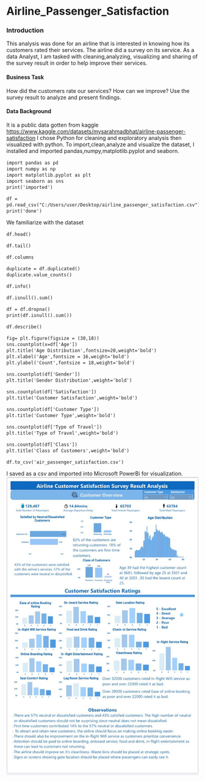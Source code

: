 # Airline_Passenger_Satisfaction
### Introduction
This analysis was done for an airline that is interested in knowing how its customers rated their services. The airline did a survey on its service. As a data Analyst, I am tasked with cleaning,analyzing, visualizing and sharing of the survey result in order to help improve their services.
#### Business Task
How did the customers rate our services? How can we improve? Use the survey result to analyze and present findings.
#### Data Background
It is a public data gotten from kaggle https://www.kaggle.com/datasets/mysarahmadbhat/airline-passenger-satisfaction
I chose Python for cleaning and exploratory analysis then visualized with python. To import,clean,analyze and visualize the dataset, I installed and imported pandas,numpy,matplotlib.pyplot and seaborn.
```python: # import libraries
import pandas as pd
import numpy as np
import matplotlib.pyplot as plt
import seaborn as sns
print('imported')
```


```{py} # import the file
df = pd.read_csv("C:/Users/user/Desktop/airline_passenger_satisfaction.csv")
print('done')
```

We familiarize with the dataset

```{py} # See first 5 rows of the dataset 
df.head()
```

```# See last 5 rows of dataset
df.tail()
```
```# See the columns
df.columns
```
```# Check for duplicates
duplicate = df.duplicated()
duplicate.value_counts()
```
```# Look at the structure of the dataset
df.info()
```
```# check for null values
df.isnull().sum()
```
```# Remove null values
df = df.dropna()
print(df.isnull().sum())
```
```# Get summary statistics of the dataset
df.describe()
```
```# plot to show age distribution of customers
fig= plt.figure(figsize = (30,18))
sns.countplot(x=df['Age'])
plt.title('Age Distribution',fontsize=20,weight='bold')
plt.xlabel('Age',fontsize = 16,weight='bold')
plt.ylabel('Count',fontsize = 18,weight='bold')
```
```# plot to show gender distribution
sns.countplot(df['Gender'])
plt.title('Gender Distribution',weight='bold')
```
```# plot showing customer satisfaction
sns.countplot(df['Satisfaction'])
plt.title('Customer Satisfaction',weight='bold')
```
```# plot showing customer type
sns.countplot(df['Customer Type'])
plt.title('Customer Type',weight='bold')
```
```# plot showing type of travel
sns.countplot(df['Type of Travel'])
plt.title('Type of Travel',weight='bold')
```
```# plot showing class of customers
sns.countplot(df['Class'])
plt.title('Class of Customers',weight='bold')
```
```# Save as csv
df.to_csv('air_passenger_satisfaction.csv')
```
I saved as a csv and imported into Microsoft PowerBi for visualization.
![dashboard](airline_dashboard.png)
